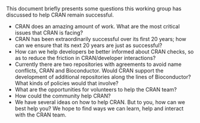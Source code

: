 This document briefly presents some questions this working group has discussed to help CRAN remain successful.

 * CRAN does an amazing amount of work. What are the most critical issues that CRAN is facing?
 * CRAN has been extraordinarily successful over its first 20 years; how can we ensure that its next 20 years are just as successful?
 * How can we help developers be better informed about CRAN checks, so as to reduce the friction in CRAN/developer interactions?
 * Currently there are two repositories with agreements to avoid name conflicts, CRAN and Bioconductor. Would CRAN support the development of additional repositories along the lines of Bioconductor? What kinds of policies would that involve?
 * What are the opportunities for volunteers to help the CRAN team?
 * How could the community help CRAN?
 * We have several ideas on how to help CRAN. But to you, how can we best help you?
 We hope to find ways we can learn, help and interact with the CRAN team.
